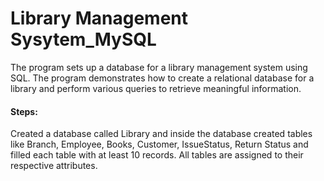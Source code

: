 # Library Management Sysytem_MySQL
The program sets up a database for a library management system using SQL. 
The program demonstrates how to create a relational database for a library and perform various queries to retrieve meaningful information.
#### Steps:
Created a database called Library and inside the database created tables like Branch, Employee, Books, Customer, IssueStatus, Return Status and filled each table with at least 10 records.
All tables are assigned to their respective attributes.


